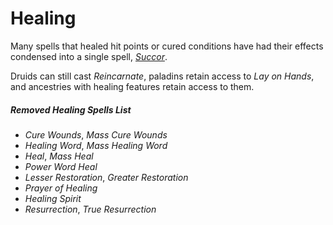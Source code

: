 # Healing

Many spells that healed hit points or cured conditions have had their effects condensed into a single spell, [*Succor*](/Magic/Spells/Succor.md).

Druids can still cast *Reincarnate*, paladins retain access to *Lay on Hands*, and ancestries with healing features retain access to them.

##### Removed Healing Spells List

-   *Cure Wounds*, *Mass Cure Wounds*
-   *Healing Word*, *Mass Healing Word*
-   *Heal*, *Mass Heal*
-   *Power Word Heal*
-   *Lesser Restoration*, *Greater Restoration*
-   *Prayer of Healing*
-   *Healing Spirit*
-   *Resurrection*, *True Resurrection*